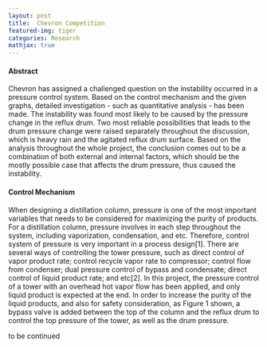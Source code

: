 ```yaml
---
layout: post
title:  Chevron Competition
featured-img: tiger
categories: Research
mathjax: true
---
```

#### Abstract
Chevron has assigned a challenged question on the instability occurred in a pressure control system. Based on the control mechanism and the given graphs, detailed investigation - such as quantitative analysis - has been made. The instability was found most likely to be caused by the pressure change in the reflux drum. Two most reliable possibilities that leads to the drum pressure change were raised separately throughout the discussion, which is heavy rain and the agitated reflux drum surface. Based on the analysis throughout the whole project, the conclusion comes out to be a combination of both external and internal factors, which should be the mostly possible case that affects the drum pressure, thus caused the instability.

#### Control Mechanism

When designing a distillation column, pressure is one of the most important variables that needs to be considered for maximizing the purity of products. For a distillation column, pressure involves in each step throughout the system, including vaporization, condensation, and etc. Therefore, control system of pressure is very important in a process design[1]. There are several ways of controlling the tower pressure, such as direct control of vapor product rate; control recycle vapor rate to compressor; control flow from condenser; dual pressure control of bypass and condensate; direct control of liquid product rate; and etc[2]. In this project, the pressure control of a tower with an overhead hot vapor flow has been applied, and only liquid product is expected at the end. In order to increase the purity of the liquid products, and also for safety consideration, as Figure 1 shown, a bypass valve is added between the top of the column and the reflux drum to control the top pressure of the tower, as well as the drum pressure.


to be continued
